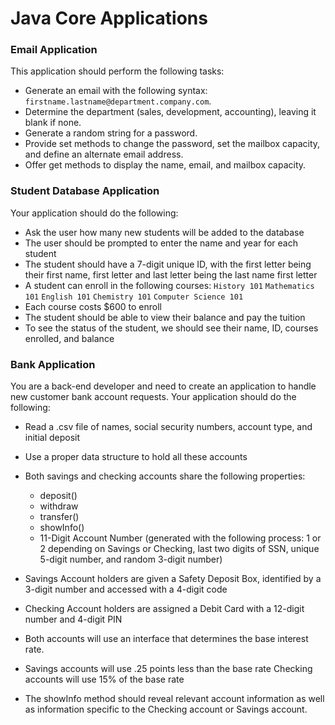 # Java Core Applications

### Email Application
This application should perform the following tasks:

- Generate an email with the following syntax: `firstname.lastname@department.company.com`.
- Determine the department (sales, development, accounting), leaving it blank if none.
- Generate a random string for a password.
- Provide set methods to change the password, set the mailbox capacity, and define an alternate email address.
- Offer get methods to display the name, email, and mailbox capacity.

### Student Database Application
Your application should do the following:

- Ask the user how many new students will be added to the database
- The user should be prompted to enter the name and year for each student
- The student should have a 7-digit unique ID, with the first letter being their first name, first letter and last letter being the last name first letter
- A student can enroll in the following courses:
`History 101`
`Mathematics 101`
`English 101`
`Chemistry 101`
`Computer Science 101`
- Each course costs $600 to enroll
- The student should be able to view their balance and pay the tuition
- To see the status of the student, we should see their name, ID, courses enrolled, and balance

### Bank Application
You are a back-end developer and need to create an application to handle new customer bank account requests.
Your application should do the following:

- Read a .csv file of names, social security numbers, account type, and initial deposit
- Use a proper data structure to hold all these accounts
- Both savings and checking accounts share the following properties:
  - deposit()
  - withdraw
  - transfer()
  - showInfo()
  - 11-Digit Account Number (generated with the following process: 1 or 2 depending on Savings or Checking, last two digits of SSN, unique 5-digit number, and random 3-digit number)
 

- Savings Account holders are given a Safety Deposit Box, identified by a 3-digit number and accessed with a 4-digit code
- Checking Account holders are assigned a Debit Card with a 12-digit number and 4-digit PIN
- Both accounts will use an interface that determines the base interest rate.
- Savings accounts will use .25 points less than the base rate Checking accounts will use 15% of the base rate
- The showInfo method should reveal relevant account information as well as information specific to the Checking account or Savings account.
